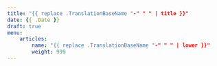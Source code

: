 ```yaml
---
title: "{{ replace .TranslationBaseName "-" " " | title }}"
date: {{ .Date }}
draft: true
menu:
    articles:
        name: "{{ replace .TranslationBaseName "-" " " | lower }}"
        weight: 999
---
```


